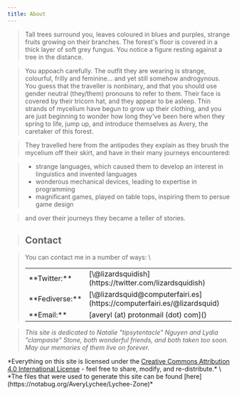 ```yaml
---
title: About
---
```


> Tall trees surround you, leaves coloured in blues and purples, <span class=lychee title="with rough violet-red skin and a juicy white interior">strange fruits</span> growing on their branches. The forest's floor is covered in a thick layer of soft grey fungus. You notice a figure resting against a tree in the distance.

> You appoach carefully. The outfit they are wearing is strange, colourful, frilly and feminine... and yet still somehow androgynous. You guess that the traveller is 
> <span class="lychee" title="neither man nor woman">nonbinary</span>,
> and that you should use
> <span class="lychee" title="As in 'They went to the shops with their pet snail'">gender neutral (they/them) pronouns</span> 
> to refer to them. Their face is covered by their tricorn hat, and they appear to be asleep. Thin strands of mycelium have begun to grow up their clothing, and you are just beginning to wonder how long they've been here when they spring to life, jump up, and introduce themselves as 
> <span class="lychee" title="/eɪvəɹiː/ AY-var-ee">Avery</span>,
> the caretaker of this forest.

> They travelled here from 
> <span class="lychee" title="Australia">the antipodes</span>
> they explain as they brush the mycelium off their skirt, and have in their many journeys encountered:

> * strange languages, which caused them to develop an interest in
> <span class="lychee" title="the study of languages">linguistics</span> and 
> <span class="lychee" title="also known as conlangs">invented languages</span>
> * wonderous mechanical devices, leading to expertise in 
> <span class="lychee" title="particularly functional programming">programming</span>
> * magnificant games, played on table tops, inspiring them to persue
> <span class="lychee" title="particularly of tabletop story games/RPGs">game design</span>

> and over their journeys they became a 
> <span class="lychee" title="a storyteller">teller of stories</span>.

<div class="heart"></div>

> ## Contact

> You can contact me in a number of ways: \
> <table>
> <tr> <td>**Twitter:**</td><td> [\@lizardsquidish](https://twitter.com/lizardsquidish) </td></tr>
> <tr> <td>**Fediverse:**</td><td> [\@lizardsquid@computerfairi.es](https://computerfairi.es/@lizardsquid) </td></tr>
> <tr> <td>**Email:**</td><td> [averyl (at) protonmail (dot) com]() </td></tr>
> </table>

<div class="heart"></div>

> *This site is dedicated to Natalie "tipsytentacle" Nguyen and Lydia "clampaste" Stone, both wonderful friends, and both taken too soon. May our memories of them live on forever.*

<div class="heart"></div>

<div class="license">
*Everything on this site is licensed under the <a rel="license" href="http://creativecommons.org/licenses/by/4.0/">Creative Commons Attribution 4.0 International License</a> - feel free to share, modify, and re-distribute.* \
*The files that were used to generate this site can be found [here](https://notabug.org/AveryLychee/Lychee-Zone)*
</div>
